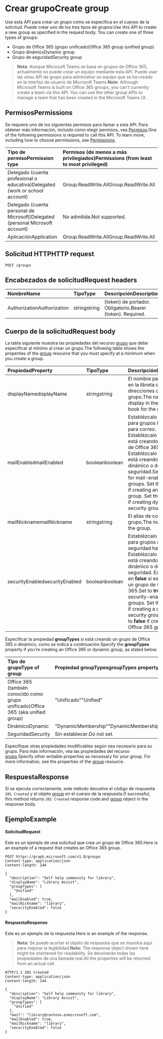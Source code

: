 # <a name="create-group"></a><span data-ttu-id="17b56-101">Crear grupo</span><span class="sxs-lookup"><span data-stu-id="17b56-101">Create group</span></span>
<span data-ttu-id="17b56-p101">Use esta API para crear un grupo como se especifica en el cuerpo de la solicitud. Puede crear uno de los tres tipos de grupos:</span><span class="sxs-lookup"><span data-stu-id="17b56-p101">Use this API to create a new group as specified in the request body. You can create one of three types of groups:</span></span>

* <span data-ttu-id="17b56-104">Grupo de Office 365 (grupo unificado)</span><span class="sxs-lookup"><span data-stu-id="17b56-104">Office 365 group (unified group)</span></span>
* <span data-ttu-id="17b56-105">Grupo dinámico</span><span class="sxs-lookup"><span data-stu-id="17b56-105">Dynamic group</span></span>
* <span data-ttu-id="17b56-106">Grupo de seguridad</span><span class="sxs-lookup"><span data-stu-id="17b56-106">Security group</span></span>

> <span data-ttu-id="17b56-p102">**Nota**: Aunque Microsoft Teams se basa en grupos de Office 365, actualmente no puede crear un equipo mediante esta API. Puede usar las otras API de grupo para administrar un equipo que se ha creado en la interfaz de usuario de Microsoft Teams.</span><span class="sxs-lookup"><span data-stu-id="17b56-p102">**Note**: Although Microsoft Teams is built on Office 365 groups, you can't currently create a team via this API. You can use the other group APIs to manage a team that has been created in the Microsoft Teams UI.</span></span>

## <a name="permissions"></a><span data-ttu-id="17b56-109">Permisos</span><span class="sxs-lookup"><span data-stu-id="17b56-109">Permissions</span></span>
<span data-ttu-id="17b56-p103">Se requiere uno de los siguientes permisos para llamar a esta API. Para obtener más información, incluido cómo elegir permisos, vea [Permisos](../../../concepts/permissions_reference.md).</span><span class="sxs-lookup"><span data-stu-id="17b56-p103">One of the following permissions is required to call this API. To learn more, including how to choose permissions, see [Permissions](../../../concepts/permissions_reference.md).</span></span>

|<span data-ttu-id="17b56-112">Tipo de permiso</span><span class="sxs-lookup"><span data-stu-id="17b56-112">Permission type</span></span>      | <span data-ttu-id="17b56-113">Permisos (de menos a más privilegiados)</span><span class="sxs-lookup"><span data-stu-id="17b56-113">Permissions (from least to most privileged)</span></span>              |
|:--------------------|:---------------------------------------------------------|
|<span data-ttu-id="17b56-114">Delegado (cuenta profesional o educativa)</span><span class="sxs-lookup"><span data-stu-id="17b56-114">Delegated (work or school account)</span></span> | <span data-ttu-id="17b56-115">Group.ReadWrite.All</span><span class="sxs-lookup"><span data-stu-id="17b56-115">Group.ReadWrite.All</span></span>    |
|<span data-ttu-id="17b56-116">Delegado (cuenta personal de Microsoft)</span><span class="sxs-lookup"><span data-stu-id="17b56-116">Delegated (personal Microsoft account)</span></span> | <span data-ttu-id="17b56-117">No admitida.</span><span class="sxs-lookup"><span data-stu-id="17b56-117">Not supported.</span></span>    |
|<span data-ttu-id="17b56-118">Aplicación</span><span class="sxs-lookup"><span data-stu-id="17b56-118">Application</span></span> | <span data-ttu-id="17b56-119">Group.ReadWrite.All</span><span class="sxs-lookup"><span data-stu-id="17b56-119">Group.ReadWrite.All</span></span> |

## <a name="http-request"></a><span data-ttu-id="17b56-120">Solicitud HTTP</span><span class="sxs-lookup"><span data-stu-id="17b56-120">HTTP request</span></span>
<!-- { "blockType": "ignored" } -->
```http
POST /groups
```

## <a name="request-headers"></a><span data-ttu-id="17b56-121">Encabezados de solicitud</span><span class="sxs-lookup"><span data-stu-id="17b56-121">Request headers</span></span>
| <span data-ttu-id="17b56-122">Nombre</span><span class="sxs-lookup"><span data-stu-id="17b56-122">Name</span></span>       | <span data-ttu-id="17b56-123">Tipo</span><span class="sxs-lookup"><span data-stu-id="17b56-123">Type</span></span> | <span data-ttu-id="17b56-124">Descripción</span><span class="sxs-lookup"><span data-stu-id="17b56-124">Description</span></span>|
|:---------------|:--------|:----------|
| <span data-ttu-id="17b56-125">Authorization</span><span class="sxs-lookup"><span data-stu-id="17b56-125">Authorization</span></span>  | <span data-ttu-id="17b56-126">string</span><span class="sxs-lookup"><span data-stu-id="17b56-126">string</span></span>  | <span data-ttu-id="17b56-p104">{token} de portador. Obligatorio.</span><span class="sxs-lookup"><span data-stu-id="17b56-p104">Bearer {token}. Required.</span></span> |

## <a name="request-body"></a><span data-ttu-id="17b56-129">Cuerpo de la solicitud</span><span class="sxs-lookup"><span data-stu-id="17b56-129">Request body</span></span>
<span data-ttu-id="17b56-130">La tabla siguiente muestra las propiedades del recurso [grupo](../resources/group.md) que debe especificar al mínimo al crear un grupo.</span><span class="sxs-lookup"><span data-stu-id="17b56-130">The following table shows the properties of the [group](../resources/group.md) resource that you must specify at a minimum when you create a group.</span></span> 

| <span data-ttu-id="17b56-131">Propiedad</span><span class="sxs-lookup"><span data-stu-id="17b56-131">Property</span></span> | <span data-ttu-id="17b56-132">Tipo</span><span class="sxs-lookup"><span data-stu-id="17b56-132">Type</span></span> | <span data-ttu-id="17b56-133">Descripción</span><span class="sxs-lookup"><span data-stu-id="17b56-133">Description</span></span>|
|:---------------|:--------|:----------|
| <span data-ttu-id="17b56-134">displayName</span><span class="sxs-lookup"><span data-stu-id="17b56-134">displayName</span></span> | <span data-ttu-id="17b56-135">string</span><span class="sxs-lookup"><span data-stu-id="17b56-135">string</span></span> | <span data-ttu-id="17b56-136">El nombre para mostrar en la libreta de direcciones del grupo.</span><span class="sxs-lookup"><span data-stu-id="17b56-136">The name to display in the address book for the group.</span></span> |
| <span data-ttu-id="17b56-137">mailEnabled</span><span class="sxs-lookup"><span data-stu-id="17b56-137">mailEnabled</span></span> | <span data-ttu-id="17b56-138">boolean</span><span class="sxs-lookup"><span data-stu-id="17b56-138">boolean</span></span> | <span data-ttu-id="17b56-p105">Establézcalo en **true** para grupos habilitados para correo. Establézcalo en **true** si está creando un grupo de Office 365. Establézcalo en **false** si está creando un grupo dinámico o de seguridad.</span><span class="sxs-lookup"><span data-stu-id="17b56-p105">Set to **true** for mail-enabled groups. Set this to **true** if creating an Office 365 group. Set this to **false** if creating dynamic or security group.</span></span>|
| <span data-ttu-id="17b56-142">mailNickname</span><span class="sxs-lookup"><span data-stu-id="17b56-142">mailNickname</span></span> | <span data-ttu-id="17b56-143">string</span><span class="sxs-lookup"><span data-stu-id="17b56-143">string</span></span> | <span data-ttu-id="17b56-144">El alias de correo del grupo.</span><span class="sxs-lookup"><span data-stu-id="17b56-144">The mail alias for the group.</span></span> |
| <span data-ttu-id="17b56-145">securityEnabled</span><span class="sxs-lookup"><span data-stu-id="17b56-145">securityEnabled</span></span> | <span data-ttu-id="17b56-146">boolean</span><span class="sxs-lookup"><span data-stu-id="17b56-146">boolean</span></span> | <span data-ttu-id="17b56-p106">Establézcalo en **true** para grupos con seguridad habilitada. Establézcalo en **true** si está creando un grupo dinámico o de seguridad. Establézcalo en **false** si está creando un grupo de Office 365.</span><span class="sxs-lookup"><span data-stu-id="17b56-p106">Set to **true** for security-enabled groups. Set this to **true** if creating a dynamic or security group. Set this to **false** if creating an Office 365 group.</span></span> |

<span data-ttu-id="17b56-150">Especificar la propiedad **groupTypes** si está creando un grupo de Office 365 o dinámico, como se indica a continuación.</span><span class="sxs-lookup"><span data-stu-id="17b56-150">Specify the **groupTypes** property if you're creating an Office 365 or dynamic group, as stated below.</span></span>

| <span data-ttu-id="17b56-151">Tipo de grupo</span><span class="sxs-lookup"><span data-stu-id="17b56-151">Type of group</span></span> | <span data-ttu-id="17b56-152">Propiedad **groupTypes**</span><span class="sxs-lookup"><span data-stu-id="17b56-152">**groupTypes** property</span></span> |
|:--------------|:------------------------|
| <span data-ttu-id="17b56-153">Office 365 (también conocido como grupo unificado)</span><span class="sxs-lookup"><span data-stu-id="17b56-153">Office 365 (aka unified group)</span></span>| <span data-ttu-id="17b56-154">"Unificado"</span><span class="sxs-lookup"><span data-stu-id="17b56-154">"Unified"</span></span> |
| <span data-ttu-id="17b56-155">Dinámico</span><span class="sxs-lookup"><span data-stu-id="17b56-155">Dynamic</span></span> | <span data-ttu-id="17b56-156">"DynamicMembership"</span><span class="sxs-lookup"><span data-stu-id="17b56-156">"DynamicMembership"</span></span> |
| <span data-ttu-id="17b56-157">Seguridad</span><span class="sxs-lookup"><span data-stu-id="17b56-157">Security</span></span> | <span data-ttu-id="17b56-158">Sin establecer.</span><span class="sxs-lookup"><span data-stu-id="17b56-158">Do not set.</span></span> |

<span data-ttu-id="17b56-p107">Especifique otras propiedades modificables según sea necesario para su grupo. Para más información, vea las propiedades del recurso [grupo](../resources/group.md).</span><span class="sxs-lookup"><span data-stu-id="17b56-p107">Specify other writable properties as necessary for your group. For more information, see the properties of the [group](../resources/group.md) resource.</span></span>

## <a name="response"></a><span data-ttu-id="17b56-161">Respuesta</span><span class="sxs-lookup"><span data-stu-id="17b56-161">Response</span></span>
<span data-ttu-id="17b56-162">Si se ejecuta correctamente, este método devuelve el código de respuesta `201 Created` y el objeto [group](../resources/group.md) en el cuerpo de la respuesta.</span><span class="sxs-lookup"><span data-stu-id="17b56-162">If successful, this method returns `201 Created` response code and [group](../resources/group.md) object in the response body.</span></span>

## <a name="example"></a><span data-ttu-id="17b56-163">Ejemplo</span><span class="sxs-lookup"><span data-stu-id="17b56-163">Example</span></span>
#### <a name="request"></a><span data-ttu-id="17b56-164">Solicitud</span><span class="sxs-lookup"><span data-stu-id="17b56-164">Request</span></span>
<span data-ttu-id="17b56-165">Este es un ejemplo de una solicitud que crea un grupo de Office 365.</span><span class="sxs-lookup"><span data-stu-id="17b56-165">Here is an example of a request that creates an Office 365 group.</span></span>
<!-- {
  "blockType": "request",
  "name": "create_group_from_groups"
}-->
```http
POST https://graph.microsoft.com/v1.0/groups
Content-type: application/json
Content-length: 244

{
  "description": "Self help community for library",
  "displayName": "Library Assist",
  "groupTypes": [
    "Unified"
  ],
  "mailEnabled": true,
  "mailNickname": "library",
  "securityEnabled": false
}
```

#### <a name="response"></a><span data-ttu-id="17b56-166">Respuesta</span><span class="sxs-lookup"><span data-stu-id="17b56-166">Response</span></span>
<span data-ttu-id="17b56-167">Este es un ejemplo de la respuesta.</span><span class="sxs-lookup"><span data-stu-id="17b56-167">Here is an example of the response.</span></span>
><span data-ttu-id="17b56-168">**Nota:** Se puede acortar el objeto de respuesta que se muestra aquí para mejorar la legibilidad.</span><span class="sxs-lookup"><span data-stu-id="17b56-168">**Note:** The response object shown here might be shortened for readability.</span></span> <span data-ttu-id="17b56-169">Se devolverán todas las propiedades de una llamada real.</span><span class="sxs-lookup"><span data-stu-id="17b56-169">All the properties will be returned from an actual call.</span></span>
<!-- {
  "blockType": "response",
  "truncated": true,
  "@odata.type": "microsoft.graph.group"
} -->
```http
HTTP/1.1 201 Created
Content-type: application/json
Content-length: 244

{
  "description": "Self help community for library",
  "displayName": "Library Assist",
  "groupTypes": [
    "Unified"
  ],
  "mail": "library@contoso.onmicrosoft.com",
  "mailEnabled": true,
  "mailNickname": "library",
  "securityEnabled": false
}
```

<!-- uuid: 8fcb5dbc-d5aa-4681-8e31-b001d5168d79
2015-10-25 14:57:30 UTC -->
<!-- {
  "type": "#page.annotation",
  "description": "Create group",
  "keywords": "",
  "section": "documentation",
  "tocPath": ""
}-->
